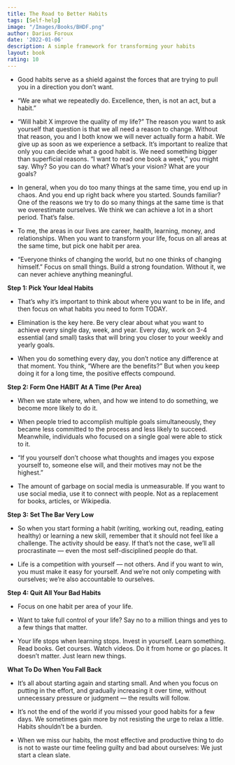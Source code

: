 ```yaml
---
title: The Road to Better Habits
tags: [Self-help]
image: "/Images/Books/BHDF.png"
author: Darius Foroux
date: '2022-01-06'
description: A simple framework for transforming your habits
layout: book
rating: 10
---
```


- Good habits serve as a shield against the forces that are trying to pull you in a direction you don’t want.

- “We are what we repeatedly do. Excellence, then, is not an act, but a habit.”

- “Will habit X improve the quality of my life?” The reason you want to ask yourself that question is that we all need a reason to change. Without that reason, you and I both know we will never actually form a habit. We give up as soon as we experience a setback. It’s important to realize that only you can decide what a good habit is. We need something bigger than superficial reasons. “I want to read one book a week,” you might say. Why? So you can do what? What’s your vision? What are your goals?

- In general, when you do too many things at the same time, you end up in chaos. And you end up right back where you started. Sounds familiar? One of the reasons we try to do so many things at the same time is that we overestimate ourselves. We think we can achieve a lot in a short period. That’s false.

- To me, the areas in our lives are career, health, learning, money, and relationships. When you want to transform your life, focus on all areas at the same time, but pick one habit per area.

- “Everyone thinks of changing the world, but no one thinks of changing himself.” Focus on small things. Build a strong foundation. Without it, we can never achieve anything meaningful.

**Step 1: Pick Your Ideal Habits**

- That’s why it’s important to think about where you want to be in life, and then focus on what habits you need to form TODAY.

- Elimination is the key here. Be very clear about what you want to achieve every single day, week, and year. Every day, work on 3-4 essential (and small) tasks that will bring you closer to your weekly and yearly goals.

- When you do something every day, you don’t notice any difference at that moment. You think, “Where are the benefits?” But when you keep doing it for a long time, the positive effects compound.

**Step 2: Form One HABIT At A Time (Per Area)**

- When we state where, when, and how we intend to do something, we become more likely to do it.

- When people tried to accomplish multiple goals simultaneously, they became less committed to the process and less likely to succeed. Meanwhile, individuals who focused on a single goal were able to stick to it.

- “If you yourself don’t choose what thoughts and images you expose yourself to, someone else will, and their motives may not be the highest.”

- The amount of garbage on social media is unmeasurable. If you want to use social media, use it to connect with people. Not as a replacement for books, articles, or Wikipedia.

**Step 3: Set The Bar Very Low**

- So when you start forming a habit (writing, working out, reading, eating healthy) or learning a new skill, remember that it should not feel like a challenge. The activity should be easy. If that’s not the case, we’ll all procrastinate — even the most self-disciplined people do that.

- Life is a competition with yourself — not others. And if you want to win, you must make it easy for yourself. And we’re not only competing with ourselves; we’re also accountable to ourselves.

**Step 4: Quit All Your Bad Habits**

- Focus on one habit per area of your life.

- Want to take full control of your life? Say no to a million things and yes to a few things that matter.

- Your life stops when learning stops. Invest in yourself. Learn something. Read books. Get courses. Watch videos. Do it from home or go places. It doesn’t matter. Just learn new things.

**What To Do When You Fall Back**

- It’s all about starting again and starting small. And when you focus on putting in the effort, and gradually increasing it over time, without unnecessary pressure or judgment — the results will follow.

- It’s not the end of the world if you missed your good habits for a few days. We sometimes gain more by not resisting the urge to relax a little. Habits shouldn’t be a burden.

- When we miss our habits, the most effective and productive thing to do is not to waste our time feeling guilty and bad about ourselves: We just start a clean slate.